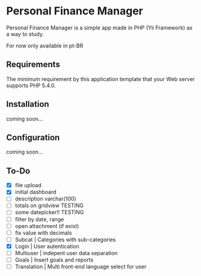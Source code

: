 Personal Finance Manager
=================================


Personal Finance Manager is a simple app made in PHP (Yii Framework) as a way to study.

For now only available in pt-BR



Requirements
------------

The minimum requirement by this application template that your Web server supports PHP 5.4.0.


Installation
------------


coming soon...


Configuration
-------------


coming soon...


To-Do 
------

- [x] file upload
- [x] initial dashboard
- [ ] description	varchar(100)
- [ ] totals on gridview TESTING
- [ ] some datepicker!! TESTING
- [ ] filter by date, range
- [ ] open attachment (if exist)
- [ ] fix value with decimals
- [ ] Subcat | Categories with sub-categories
- [x] Login | User autentication
- [ ] Multiuser | indepent user data separation
- [ ] Goals | Insert goals and reports 
- [ ] Translation | Multi front-end language select for user